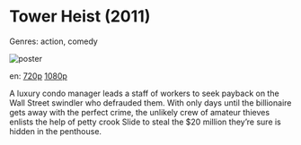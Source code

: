 # Tower Heist (2011)

Genres: action, comedy

![poster](http://image.tmdb.org/t/p/w500/ze2trl2NHuLOLimimvBkjJID3yG.jpg)

en:
  [720p](magnet:?xt=urn:btih:2850DC851B55ACA97565D23FA8558E0CED162F7E&tr=udp://glotorrents.pw:6969/announce&tr=udp://tracker.opentrackr.org:1337/announce&tr=udp://torrent.gresille.org:80/announce&tr=udp://tracker.openbittorrent.com:80&tr=udp://tracker.coppersurfer.tk:6969&tr=udp://tracker.leechers-paradise.org:6969&tr=udp://p4p.arenabg.ch:1337&tr=udp://tracker.internetwarriors.net:1337)
  [1080p](magnet:?xt=urn:btih:E0C207C71411B51427759018C21972BB32635D7D&tr=udp://glotorrents.pw:6969/announce&tr=udp://tracker.opentrackr.org:1337/announce&tr=udp://torrent.gresille.org:80/announce&tr=udp://tracker.openbittorrent.com:80&tr=udp://tracker.coppersurfer.tk:6969&tr=udp://tracker.leechers-paradise.org:6969&tr=udp://p4p.arenabg.ch:1337&tr=udp://tracker.internetwarriors.net:1337)
  


A luxury condo manager leads a staff of workers to seek payback on the Wall Street swindler who defrauded them. With only days until the billionaire gets away with the perfect crime, the unlikely crew of amateur thieves enlists the help of petty crook Slide to steal the $20 million they’re sure is hidden in the penthouse.